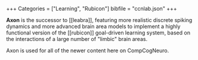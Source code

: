 +++
Categories = ["Learning", "Rubicon"]
bibfile = "ccnlab.json"
+++

**Axon** is the successor to [[leabra]], featuring more realistic discrete spiking dynamics and more advanced brain area models to implement a highly functional version of the [[rubicon]] goal-driven learning system, based on the interactions of a large number of "limbic" brain areas.

Axon is used for all of the newer content here on CompCogNeuro.


